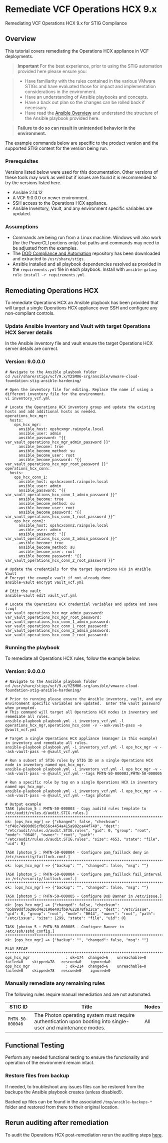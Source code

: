 # Remediate VCF Operations HCX 9.x
Remediating VCF Operations HCX 9.x for STIG Compliance

## Overview
This tutorial covers remediating the Operations HCX appliance in VCF deployments.  

> **Important** For the best experience, prior to using the STIG automation provided here please ensure you:  

> - Have familiarity with the rules contained in the various VMware STIGs and have evaluated those for impact and implementation considerations in the environment.  
> - Have an understanding of Ansible playbooks and concepts.
> - Have a back out plan so the changes can be rolled back if necessary.
> - Have read the [Ansible Overview](/docs/tutorials/cloud-foundation-9.x/ansible-playbook_overview/) and understand the structure of the Ansible playbook provided here.

> **Failure to do so can result in unintended behavior in the environment.**  

The example commands below are specific to the product version and the supported STIG content for the version being run.

### Prerequisites
Versions listed below were used for this documentation. Other versions of these tools may work as well but if issues are found it is recommended to try the versions listed here.  

* Ansible 2.14.12
* A VCF 9.0.0.0 or newer environment.
* SSH access to the Operations HCX appliance.
* Ansible Inventory, Vault, and any environment specific variables are updated.

### Assumptions
* Commands are being run from a Linux machine. Windows will also work (for the PowerCLI portions only) but paths and commands may need to be adjusted from the examples.
* The [DOD Compliance and Automation](https://github.com/vmware/dod-compliance-and-automation) repository has been downloaded and extracted to `/usr/share/stigs`.
* Ansible installed and all playbook dependencies resolved as provided in the `requirements.yml` file in each playbook. Install with `ansible-galaxy role install -r requirements.yml`.

## Remediating Operations HCX
To remediate Operations HCX an Ansible playbook has been provided that will target a single Operations HCX appliance over SSH and configure any non-compliant controls.  

### Update Ansible Inventory and Vault with target Operations HCX Server details
In the Ansible inventory file and vault ensure the target Operations HCX server details are correct.
### Version: 9.0.0.0
```
# Navigate to the Ansible playbook folder
cd /usr/share/stigs/vcf/9.x/Y25M06-srg/ansible/vmware-cloud-foundation-stig-ansible-hardening/

# Open the inventory file for editing. Replace the name if using a different inventory file for the environment.
vi inventory_vcf.yml

# Locate the Operations HCX inventory group and update the existing hosts and add additional hosts as needed.
operations_hcx_mgr:
  hosts:
    ops_hcx_mgr:
      ansible_host: opshcxmgr.rainpole.local
      ansible_user: admin
      ansible_password: "{{ var_vault_operations_hcx_mgr_admin_password }}"
      ansible_become: true
      ansible_become_method: su
      ansible_become_user: root
      ansible_become_password: "{{ var_vault_operations_hcx_mgr_root_password }}"
operations_hcx_conn:
  hosts:
    ops_hcx_conn_1:
      ansible_host: opshcxconn1.rainpole.local
      ansible_user: admin
      ansible_password: "{{ var_vault_operations_hcx_conn_1_admin_password }}"
      ansible_become: true
      ansible_become_method: su
      ansible_become_user: root
      ansible_become_password: "{{ var_vault_operations_hcx_conn_1_root_password }}"
    ops_hcx_conn2:
      ansible_host: opshcxconn2.rainpole.local
      ansible_user: admin
      ansible_password: "{{ var_vault_operations_hcx_conn_2_admin_password }}"
      ansible_become: true
      ansible_become_method: su
      ansible_become_user: root
      ansible_become_password: "{{ var_vault_operations_hcx_conn_2_root_password }}"

# Update the credentials for the target Operations HCX in Ansible Vault
# Encrypt the example vault if not already done
ansible-vault encrypt vault_vcf.yml

# Edit the vault
ansible-vault edit vault_vcf.yml

# Locate the Operations HCX credential variables and update and save (:wq)
var_vault_operations_hcx_mgr_admin_password:
var_vault_operations_hcx_mgr_root_password:
var_vault_operations_hcx_conn_1_admin_password:
var_vault_operations_hcx_conn_1_root_password:
var_vault_operations_hcx_conn_2_admin_password:
var_vault_operations_hcx_conn_2_root_password:
```

### Running the playbook
To remediate all Operations HCX rules, follow the example below:
### Version: 9.0.0.0
```
# Navigate to the Ansible playbook folder
cd /usr/share/stigs/vcf/9.x/Y25M06-srg/ansible/vmware-cloud-foundation-stig-ansible-hardening/

# Prior to running please ensure the Ansible inventory, vault, and any environment specific variables are updated.  Enter the vault password when prompted.
# This command will target all Operations HCX nodes in inventory and remediate all rules.
ansible-playbook playbook.yml -i inventory_vcf.yml -l operations_hcx_mgr,operations_hcx_conn -v --ask-vault-pass -e @vault_vcf.yml

# Target a single Operations HCX appliance (manager in this example) in inventory and remediate all rules.
ansible-playbook playbook.yml -i inventory_vcf.yml -l ops_hcx_mgr -v --ask-vault-pass -e @vault_vcf.yml

# Run a subset of STIG rules by STIG ID on a single Operations HCX node in inventory named ops_hcx_mgr.
ansible-playbook playbook.yml -i inventory_vcf.yml -l ops_hcx_mgr -v --ask-vault-pass -e @vault_vcf.yml --tags PHTN-50-000003,PHTN-50-000005

# Run a specific role by tag on a single Operations HCX in inventory named ops_hcx_mgr.
ansible-playbook playbook.yml -i inventory_vcf.yml -l ops_hcx_mgr -v --ask-vault-pass -e @vault_vcf.yml --tags photon

# Output example
TASK [photon_5 : PHTN-50-000003 - Copy auditd rules template to /etc/audit/rules.d/audit.STIG.rules.] *************************************************************************************************************************
ok: [ops_hcx_mgr] => {"changed": false, "checksum": "cf48c74900d05cfb656c4454a415a902ca44f749", "dest": "/etc/audit/rules.d/audit.STIG.rules", "gid": 0, "group": "root", "mode": "0640", "owner": "root", "path": "/etc/audit/rules.d/audit.STIG.rules", "size": 4653, "state": "file", "uid": 0}

TASK [photon_5 : PHTN-50-000004 - Configure pam_faillock deny in /etc/security/faillock.conf.] ********************************************************************************************************************************
ok: [ops_hcx_mgr] => {"backup": "", "changed": false, "msg": ""}

TASK [photon_5 : PHTN-50-000004 - Configure pam_faillock fail_interval in /etc/security/faillock.conf.] ***********************************************************************************************************************
ok: [ops_hcx_mgr] => {"backup": "", "changed": false, "msg": ""}

TASK [photon_5 : PHTN-50-000005 - Configure DoD Banner in /etc/issue.] ********************************************************************************************************************************************************
ok: [ops_hcx_mgr] => {"changed": false, "checksum": "b5b89ddf36286d4e3190e401fb97622878f622ca", "dest": "/etc/issue", "gid": 0, "group": "root", "mode": "0644", "owner": "root", "path": "/etc/issue", "size": 1299, "state": "file", "uid": 0}

TASK [photon_5 : PHTN-50-000005 - Configure Banner in /etc/ssh/sshd_config.] **************************************************************************************************************************************************
ok: [ops_hcx_mgr] => {"backup": "", "changed": false, "msg": ""}

PLAY RECAP ********************************************************************************************************************************************************************************************************************
ops_hcx_mgr                : ok=174  changed=6    unreachable=0    failed=0    skipped=78   rescued=0    ignored=0
ops_hcx_mgr                : ok=214  changed=6    unreachable=0    failed=0    skipped=78   rescued=0    ignored=0
```

### Manually remediate any remaining rules
The following rules require manual remediation and are not automated.  

| STIG ID              | Title                                                                                                                                   | Nodes                                  |
|----------------------|-----------------------------------------------------------------------------------------------------------------------------------------|----------------------------------------|
| `PHTN-50-000046`     |The Photon operating system must require authentication upon booting into single-user and maintenance modes.                             | All                                    |

## Functional Testing
Perform any needed functional testing to ensure the functionality and operation of the environment remain intact.

### Restore files from backup
If needed, to troubleshoot any issues files can be restored from the backups the Ansible playbook creates (unless disabled!).  

Backed up files can be found in the associated `/tmp/ansible-backups-*` folder and restored from there to their original location.

## Rerun auditing after remediation
To audit the Operations HCX post-remediation rerun the auditing steps [here](./audit9-opshcx.md).

